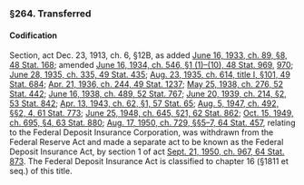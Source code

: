 ### §264. Transferred ###

#### Codification ####

Section, act Dec. 23, 1913, ch. 6, §12B, as added [June 16, 1933, ch. 89, §8, 48 Stat. 168](/statviewer.htm?volume=48&page=168); amended [June 16, 1934, ch. 546, §1 (1)–(10), 48 Stat. 969](/statviewer.htm?volume=48&page=969), [970](/statviewer.htm?volume=48&page=970); [June 28, 1935, ch. 335, 49 Stat. 435](/statviewer.htm?volume=49&page=435); [Aug. 23, 1935, ch. 614, title I, §101, 49 Stat. 684](/statviewer.htm?volume=49&page=684); [Apr. 21, 1936, ch. 244, 49 Stat. 1237](/statviewer.htm?volume=49&page=1237); [May 25, 1938, ch. 276, 52 Stat. 442](/statviewer.htm?volume=52&page=442); [June 16, 1938, ch. 489, 52 Stat. 767](/statviewer.htm?volume=52&page=767); [June 20, 1939, ch. 214, §2, 53 Stat. 842](/statviewer.htm?volume=53&page=842); [Apr. 13, 1943, ch. 62, §1, 57 Stat. 65](/statviewer.htm?volume=57&page=65); [Aug. 5, 1947, ch. 492, §§2, 4, 61 Stat. 773](/statviewer.htm?volume=61&page=773); [June 25, 1948, ch. 645, §21, 62 Stat. 862](/statviewer.htm?volume=62&page=862); [Oct. 15, 1949, ch. 695, §4, 63 Stat. 880](/statviewer.htm?volume=63&page=880); [Aug. 17, 1950, ch. 729, §§5–7, 64 Stat. 457](/statviewer.htm?volume=64&page=457), relating to the Federal Deposit Insurance Corporation, was withdrawn from the Federal Reserve Act and made a separate act to be known as the Federal Deposit Insurance Act, by section 1 of act [Sept. 21, 1950, ch. 967, 64 Stat. 873](/statviewer.htm?volume=64&page=873). The Federal Deposit Insurance Act is classified to chapter 16 (§1811 et seq.) of this title.
